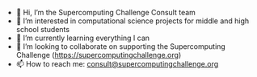 - 👋 Hi, I’m the Supercomputing Challenge Consult team
- 👀 I’m interested in computational science projects for middle and high school students
- 🌱 I’m currently learning everything I can
- 💞️ I’m looking to collaborate on supporting the Supercomputing Challenge (https://supercomputingchallenge.org)
- 📫 How to reach me: consult@supercomputingchallenge.org

<!---
scconsult/scconsult is a ✨ special ✨ repository because its `README.md` (this file) appears on your GitHub profile.
You can click the Preview link to take a look at your changes.
--->
